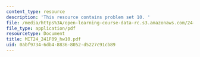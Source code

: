 ```yaml
---
content_type: resource
description: 'This resource contains problem set 10. '
file: /media/https%3A/open-learning-course-data-rc.s3.amazonaws.com/24-241-logic-i-fall-2009/0abf97346db488368052d5227c91cb89_MIT24_241F09_hw10.pdf
file_type: application/pdf
resourcetype: Document
title: MIT24_241F09_hw10.pdf
uid: 0abf9734-6db4-8836-8052-d5227c91cb89
---
```

